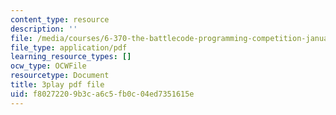 ```yaml
---
content_type: resource
description: ''
file: /media/courses/6-370-the-battlecode-programming-competition-january-iap-2013/f80272209b3ca6c5fb0c04ed7351615e_dEXo0QyA-Rs.pdf
file_type: application/pdf
learning_resource_types: []
ocw_type: OCWFile
resourcetype: Document
title: 3play pdf file
uid: f8027220-9b3c-a6c5-fb0c-04ed7351615e
---
```


